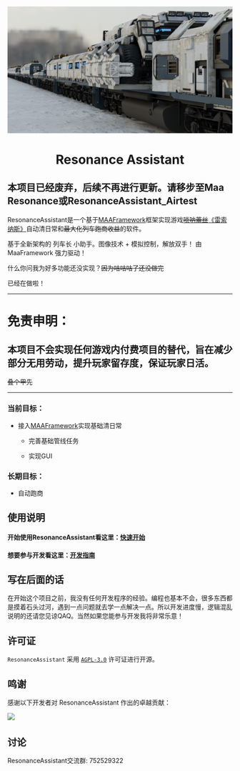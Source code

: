 <p align="center">

<img src="assets/resource/image/General/Gallery.png" />

</p>

<div align="center">

# **Resonance Assistant**

</div>

## 本项目已经废弃，后续不再进行更新。请移步至Maa Resonance或ResonanceAssistant_Airtest

ResonanceAssistant是一个基于[MAAFramework](https://github.com/MaaXYZ/MaaFramework)框架实现游戏[~~唢呐蕾丝~~《雷索纳斯》](https://soli-reso.com/)自动清日常和~~最大化列车跑商收益~~的软件。

基于全新架构的 列车长 小助手。图像技术 + 模拟控制，解放双手！
由 MaaFramework 强力驱动！

什么你问我为好多功能还没实现？~~因为咕咕咕了还没做完~~

已经在做啦！

---

# 免责申明：

## 本项目不会实现任何游戏内付费项目的替代，旨在减少部分无用劳动，提升玩家留存度，保证玩家日活。

~~叠个甲先~~

---

### 当前目标：

- 接入[MAAFramework](https://github.com/MaaXYZ/MaaFramework)实现基础清日常

  - 完善基础管线任务

  - 实现GUI
  
### 长期目标：

- 自动跑商

## 使用说明

#### 开始使用ResonanceAssistant看这里：[快速开始](assets/docs/zh_cn/Start/快速开始.md)

#### 想要参与开发看这里：[开发指南](assets/docs/zh_cn/Develop/开发指南.md)

## 写在后面的话

在开始这个项目之前，我没有任何开发程序的经验。编程也基本不会，很多东西都是摸着石头过河，遇到一点问题就去学一点解决一点。所以开发进度慢，逻辑混乱说明的还请您见谅QAQ。当然如果您能参与开发我将非常乐意！

## 许可证

`ResonanceAssistant` 采用 [`AGPL-3.0`](./LICENSE.md) 许可证进行开源。

## 鸣谢

感谢以下开发者对 ResonanceAssistant 作出的卓越贡献： 

<a href="https://github.com/NaNExist/ResonanceAssistant/graphs/contributors">
  <img src="https://contrib.rocks/image?repo=NaNExist/ResonanceAssistant&max=1000" />
</a>

## 讨论

ResonanceAssistant交流群: 752529322
